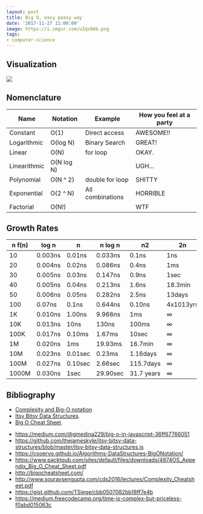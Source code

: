 ```yaml
---
layout: post
title: Big O, easy peasy way
date: '2017-11-27 11:00:00'
image: https://i.imgur.com/uIqvOAb.png
tags:
- computer-science
---
```


## Visualization

![](https://i.imgur.com/sRshqTG.png9)

## Nomenclature

| Name         | Notation    | Example         | How you feel at a party |
| ------------ | ----------- | ----------------| -----------------------------------------    |
| Constant     |  O(1)       | Direct access   | AWESOME!! |
| Logarithmic  |  O(log N)   | Binary Search   | GREAT! |
| Linear       |  O(N)       | for loop        | OKAY. |
| Linearithmic |  O(N log N) |                 | UGH... |
| Polynomial   |  O(N ^ 2)   | double for loop | SHITTY |
| Exponential  |  O(2 ^ N)   | All combinations| HORRIBLE |
| Factorial    |  O(N!)      |                 | WTF |

## Growth Rates

| n f(n) | log n   | n       | n log n  | n2         | 2n        | n!          |
|--------|---------|---------|----------|------------|-----------|-------------|
| 10     | 0.003ns | 0.01ns  | 0.033ns  | 0.1ns      | 1ns       | 3.65ms      |
| 20     | 0.004ns | 0.02ns  | 0.086ns  | 0.4ns      | 1ms       | 77years     |
| 30     | 0.005ns | 0.03ns  | 0.147ns  | 0.9ns      | 1sec      | 8.4x1015yrs |
| 40     | 0.005ns | 0.04ns  | 0.213ns  | 1.6ns      | 18.3min   | ∞           |
| 50     | 0.006ns | 0.05ns  | 0.282ns  | 2.5ns      | 13days    | ∞           |
| 100    | 0.07ns  | 0.1ns   | 0.644ns  | 0.10ns     | 4x1013yrs | ∞           |
| 1K     | 0.010ns | 1.00ns  | 9.966ns  | 1ms        | ∞         | ∞           |
| 10K    | 0.013ns | 10ns    | 130ns    | 100ms      | ∞         | ∞           |
| 100K   | 0.017ns | 0.10ms  | 1.67ms   | 10sec      | ∞         | ∞           |
| 1M     | 0.020ns | 1ms     | 19.93ms  | 16.7min    | ∞         | ∞           |
| 10M    | 0.023ns | 0.01sec | 0.23ms   | 1.16days   | ∞         | ∞           |
| 100M   | 0.027ns | 0.10sec | 2.66sec  | 115.7days  | ∞         | ∞           |
| 1000M  | 0.030ns | 1sec    | 29.90sec | 31.7 years | ∞         | ∞           |

## Bibliography

* [Complexity and Big-O notation](https://medium.freecodecamp.org/time-is-complex-but-priceless-f0abd015063c)
* [Itsy Bitsy Data Structures](https://github.com/thejameskyle/itsy-bitsy-data-structures).
* [Big O Cheat Sheet](http://bigocheatsheet.com).

- https://medium.com/@gmedina229/big-o-in-javascript-36ff67766051
- https://github.com/thejameskyle/itsy-bitsy-data-structures/blob/master/itsy-bitsy-data-structures.js
- https://cooervo.github.io/Algorithms-DataStructures-BigONotation/
- https://www.packtpub.com/sites/default/files/downloads/4874OS_Appendix_Big_O_Cheat_Sheet.pdf
- http://bigocheatsheet.com/
- http://www.souravsengupta.com/cds2016/lectures/Complexity_Cheatsheet.pdf
- https://gist.github.com/TSiege/cbb0507082bb18ff7e4b
- https://medium.freecodecamp.org/time-is-complex-but-priceless-f0abd015063c
